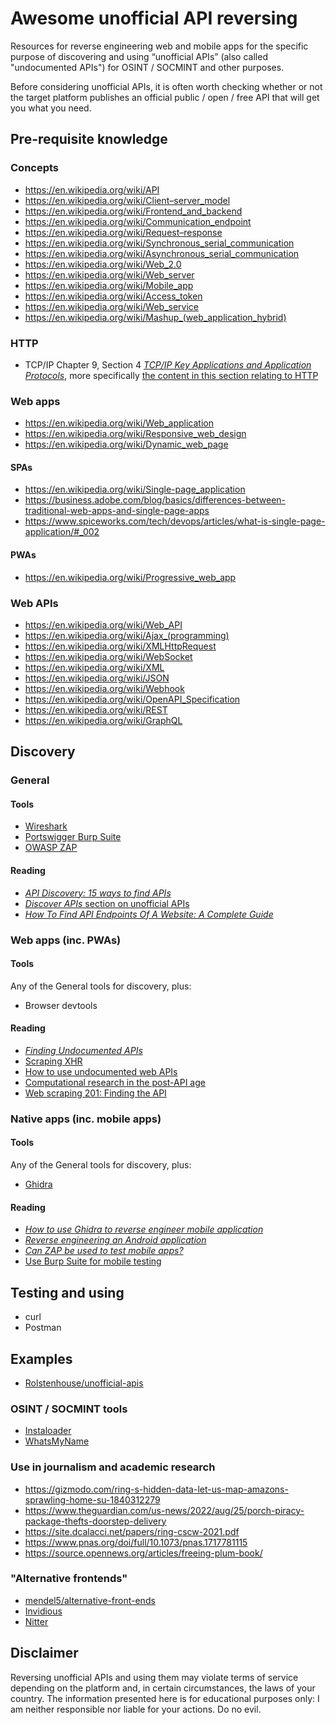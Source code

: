 # Awesome unofficial API reversing
Resources for reverse engineering web and mobile apps for the specific purpose of discovering and using “unofficial APIs” (also called "undocumented APIs") for OSINT / SOCMINT and other purposes. 

Before considering unofficial APIs, it is often worth checking whether or not the target platform publishes an official public / open / free API that will get you what you need.

## Pre-requisite knowledge
### Concepts
- https://en.wikipedia.org/wiki/API
- https://en.wikipedia.org/wiki/Client–server_model
- https://en.wikipedia.org/wiki/Frontend_and_backend
- https://en.wikipedia.org/wiki/Communication_endpoint
- https://en.wikipedia.org/wiki/Request–response
- https://en.wikipedia.org/wiki/Synchronous_serial_communication
- https://en.wikipedia.org/wiki/Asynchronous_serial_communication
- https://en.wikipedia.org/wiki/Web_2.0
- https://en.wikipedia.org/wiki/Web_server
- https://en.wikipedia.org/wiki/Mobile_app
- https://en.wikipedia.org/wiki/Access_token
- https://en.wikipedia.org/wiki/Web_service
- https://en.wikipedia.org/wiki/Mashup_(web_application_hybrid)

### HTTP
- TCP/IP Chapter 9, Section 4 [*TCP/IP Key Applications and Application Protocols*](http://www.tcpipguide.com/free/t_TCPIPKeyApplicationsandApplicationProtocols.htm), more specifically [the content in this section relating to HTTP](http://www.tcpipguide.com/free/t_TCPIPWorldWideWebWWWTheWebandtheHypertextTransferP.htm)

### Web apps
- https://en.wikipedia.org/wiki/Web_application
- https://en.wikipedia.org/wiki/Responsive_web_design
- https://en.wikipedia.org/wiki/Dynamic_web_page

#### SPAs
- https://en.wikipedia.org/wiki/Single-page_application
- https://business.adobe.com/blog/basics/differences-between-traditional-web-apps-and-single-page-apps
- https://www.spiceworks.com/tech/devops/articles/what-is-single-page-application/#_002

#### PWAs
- https://en.wikipedia.org/wiki/Progressive_web_app

### Web APIs
- https://en.wikipedia.org/wiki/Web_API
- https://en.wikipedia.org/wiki/Ajax_(programming)
- https://en.wikipedia.org/wiki/XMLHttpRequest
- https://en.wikipedia.org/wiki/WebSocket
- https://en.wikipedia.org/wiki/XML
- https://en.wikipedia.org/wiki/JSON
- https://en.wikipedia.org/wiki/Webhook
- https://en.wikipedia.org/wiki/OpenAPI_Specification
- https://en.wikipedia.org/wiki/REST
- https://en.wikipedia.org/wiki/GraphQL

## Discovery
### General
#### Tools
- [Wireshark](https://www.wireshark.org)
- [Portswigger Burp Suite](https://portswigger.net/burp/releases/professional-community-2024-1-1-6?requestededition=community&requestedplatform=)
- [OWASP ZAP](https://www.zaproxy.org)

#### Reading
- [*API Discovery: 15 ways to find APIs*](https://nordicapis.com/api-discovery-15-ways-to-find-apis/)
- [*Discover APIs* section on unofficial APIs](https://stevesie.com/docs/discover-apis#unofficial-apis)
- [*How To Find API Endpoints Of A Website: A Complete Guide*](https://techreviewgarden.com/how-to-find-api-endpoints-of-a-website/)

### Web apps (inc. PWAs)
#### Tools
Any of the General tools for discovery, plus:
- Browser devtools

#### Reading
- [*Finding Undocumented APIs*](https://inspectelement.org/apis.html)
- [Scraping XHR](https://scrapism.lav.io/scraping-xhr/)
- [How to use undocumented web APIs](https://jvns.ca/blog/2022/03/10/how-to-use-undocumented-web-apis/)
- [Computational research in the post-API age](https://dfreelon.org/publications/2018_Computational_research_in_the_postAPI_age.pdf)
- [Web scraping 201: Finding the API](http://www.gregreda.com/2015/02/15/web-scraping-finding-the-api/)

### Native apps (inc. mobile apps)
#### Tools
Any of the General tools for discovery, plus:
- [Ghidra](https://github.com/NationalSecurityAgency/ghidra)

#### Reading
- [*How to use Ghidra to reverse engineer mobile application*](https://infosecwriteups.com/how-to-use-ghidra-to-reverse-engineer-mobile-application-c2c89dc5b9aa)
- [*Reverse engineering an Android application*](https://epic.blog/reverse-engineering/2020/07/27/reverse-engineering-android-app.html)
- [*Can ZAP be used to test mobile apps?*](https://www.zaproxy.org/faq/can-zap-be-used-to-test-mobile-apps/)
- [Use Burp Suite for mobile testing](https://portswigger.net/burp/documentation/desktop/mobile)

## Testing and using
- curl
- Postman

## Examples
- [Rolstenhouse/unofficial-apis](https://github.com/Rolstenhouse/unofficial-apis)

### OSINT / SOCMINT tools
- [Instaloader](https://github.com/instaloader/instaloader/tree/master)
- [WhatsMyName](https://github.com/WebBreacher/WhatsMyName)

### Use in journalism and academic research
- https://gizmodo.com/ring-s-hidden-data-let-us-map-amazons-sprawling-home-su-1840312279
- https://www.theguardian.com/us-news/2022/aug/25/porch-piracy-package-thefts-doorstep-delivery
- https://site.dcalacci.net/papers/ring-cscw-2021.pdf
- https://www.pnas.org/doi/full/10.1073/pnas.1717781115
- https://source.opennews.org/articles/freeing-plum-book/

### "Alternative frontends"
- [mendel5/alternative-front-ends](https://github.com/mendel5/alternative-front-ends)
- [Invidious](https://github.com/iv-org/invidious)
- [Nitter](https://github.com/zedeus/nitter)

## Disclaimer
Reversing unofficial APIs and using them may violate terms of service depending on the platform and, in certain circumstances, the laws of your country. The information presented here is for educational purposes only: I am neither responsible nor liable for your actions. Do no evil.
